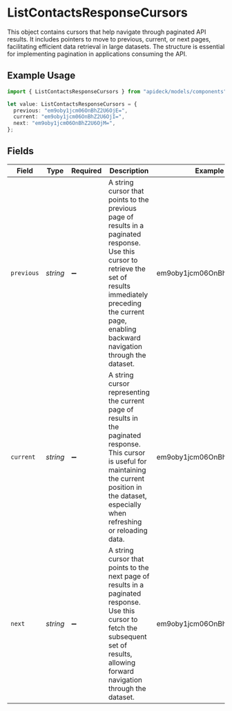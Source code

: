 # ListContactsResponseCursors

This object contains cursors that help navigate through paginated API results. It includes pointers to move to previous, current, or next pages, facilitating efficient data retrieval in large datasets. The structure is essential for implementing pagination in applications consuming the API.

## Example Usage

```typescript
import { ListContactsResponseCursors } from "apideck/models/components";

let value: ListContactsResponseCursors = {
  previous: "em9oby1jcm06OnBhZ2U6OjE=",
  current: "em9oby1jcm06OnBhZ2U6OjI=",
  next: "em9oby1jcm06OnBhZ2U6OjM=",
};
```

## Fields

| Field                                                                                                                                                                                                                         | Type                                                                                                                                                                                                                          | Required                                                                                                                                                                                                                      | Description                                                                                                                                                                                                                   | Example                                                                                                                                                                                                                       |
| ----------------------------------------------------------------------------------------------------------------------------------------------------------------------------------------------------------------------------- | ----------------------------------------------------------------------------------------------------------------------------------------------------------------------------------------------------------------------------- | ----------------------------------------------------------------------------------------------------------------------------------------------------------------------------------------------------------------------------- | ----------------------------------------------------------------------------------------------------------------------------------------------------------------------------------------------------------------------------- | ----------------------------------------------------------------------------------------------------------------------------------------------------------------------------------------------------------------------------- |
| `previous`                                                                                                                                                                                                                    | *string*                                                                                                                                                                                                                      | :heavy_minus_sign:                                                                                                                                                                                                            | A string cursor that points to the previous page of results in a paginated response. Use this cursor to retrieve the set of results immediately preceding the current page, enabling backward navigation through the dataset. | em9oby1jcm06OnBhZ2U6OjE=                                                                                                                                                                                                      |
| `current`                                                                                                                                                                                                                     | *string*                                                                                                                                                                                                                      | :heavy_minus_sign:                                                                                                                                                                                                            | A string cursor representing the current page of results in the paginated response. This cursor is useful for maintaining the current position in the dataset, especially when refreshing or reloading data.                  | em9oby1jcm06OnBhZ2U6OjI=                                                                                                                                                                                                      |
| `next`                                                                                                                                                                                                                        | *string*                                                                                                                                                                                                                      | :heavy_minus_sign:                                                                                                                                                                                                            | A string cursor that points to the next page of results in a paginated response. Use this cursor to fetch the subsequent set of results, allowing forward navigation through the dataset.                                     | em9oby1jcm06OnBhZ2U6OjM=                                                                                                                                                                                                      |
